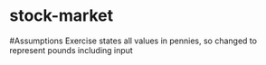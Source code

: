 # stock-market

#Assumptions
Exercise states all values in pennies, so changed to represent pounds including input